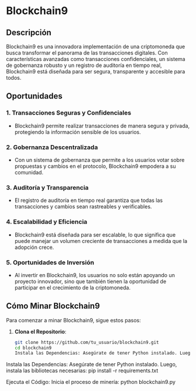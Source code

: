 # Blockchain9

## Descripción
Blockchain9 es una innovadora implementación de una criptomoneda que busca transformar el panorama de las transacciones digitales. Con características avanzadas como transacciones confidenciales, un sistema de gobernanza robusto y un registro de auditoría en tiempo real, Blockchain9 está diseñada para ser segura, transparente y accesible para todos.

## Oportunidades
### 1. **Transacciones Seguras y Confidenciales**
   - Blockchain9 permite realizar transacciones de manera segura y privada, protegiendo la información sensible de los usuarios.

### 2. **Gobernanza Descentralizada**
   - Con un sistema de gobernanza que permite a los usuarios votar sobre propuestas y cambios en el protocolo, Blockchain9 empodera a su comunidad.

### 3. **Auditoría y Transparencia**
   - El registro de auditoría en tiempo real garantiza que todas las transacciones y cambios sean rastreables y verificables.

### 4. **Escalabilidad y Eficiencia**
   - Blockchain9 está diseñada para ser escalable, lo que significa que puede manejar un volumen creciente de transacciones a medida que la adopción crece.

### 5. **Oportunidades de Inversión**
   - Al invertir en Blockchain9, los usuarios no solo están apoyando un proyecto innovador, sino que también tienen la oportunidad de participar en el crecimiento de la criptomoneda.

## Cómo Minar Blockchain9

Para comenzar a minar Blockchain9, sigue estos pasos:

1. **Clona el Repositorio**:
   ```bash
   git clone https://github.com/tu_usuario/blockchain9.git
   cd blockchain9
   Instala las Dependencias: Asegúrate de tener Python instalado. Luego, instala las bibliotecas necesarias:
Instala las Dependencias: Asegúrate de tener Python instalado. Luego, instala las bibliotecas necesarias: pip install -r requirements.txt

Ejecuta el Código: Inicia el proceso de minería: python blockchain9.py
